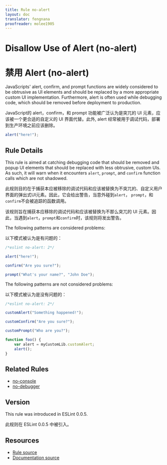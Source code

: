 ```yaml
---
title: Rule no-alert
layout: doc
translator: fengnana
proofreader: molee1905
---
```

<!-- Note: No pull requests accepted for this file. See README.md in the root directory for details. -->

# Disallow Use of Alert (no-alert)

# 禁用 Alert (no-alert)

JavaScripts' alert, confirm, and prompt functions are widely considered to be obtrusive as UI elements and should be replaced by a more appropriate custom UI implementation. Furthermore, alert is often used while debugging code, which should be removed before deployment to production.

JavaScript的 alert，confirm，和 prompt 功能被广泛认为是突兀的 UI 元素，应该被一个更合适的自定义的 UI 界面代替。此外, alert 经常被用于调试代码，部署到生产环境之前应该删除。

```js
alert("here!");
```

## Rule Details

This rule is aimed at catching debugging code that should be removed and popup UI elements that should be replaced with less obtrusive, custom UIs. As such, it will warn when it encounters `alert`, `prompt`, and `confirm` function calls which are not shadowed.

此规则目的在于捕获本应被移除的调试代码和应该被替换为不突兀的、自定义用户界面的弹出式UI元素。因此，它会给出警告，当意外碰到`alert`， `prompt`，和 `confirm`不会被追踪的函数调用。

该规则旨在捕获本应移除的调试代码和应该被替换为不那么突兀的 UI 元素。因此，当遇到`alert`，`prompt`和`confirm`时，该规则将发出警告。

The following patterns are considered problems:

以下模式被认为是有问题的：

```js
/*eslint no-alert: 2*/

alert("here!");

confirm("Are you sure?");

prompt("What's your name?", "John Doe");
```

The following patterns are not considered problems:

以下模式被认为是没有问题的：

```js
/*eslint no-alert: 2*/

customAlert("Something happened!");

customConfirm("Are you sure?");

customPrompt("Who are you?");

function foo() {
    var alert = myCustomLib.customAlert;
    alert();
}
```

## Related Rules

* [no-console](no-console)
* [no-debugger](no-debugger)

## Version

This rule was introduced in ESLint 0.0.5.

此规则在 ESLint 0.0.5 中被引入。

## Resources

* [Rule source](https://github.com/eslint/eslint/tree/master/lib/rules/no-alert.js)
* [Documentation source](https://github.com/eslint/eslint/tree/master/docs/rules/no-alert.md)
